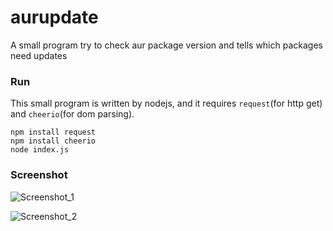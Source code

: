 aurupdate
=========

A small program try to check aur package version and tells which packages need updates

### Run

This small program is written by nodejs, and it requires `request`(for http get) and `cheerio`(for dom parsing).

```shell
npm install request
npm install cheerio
node index.js
```

### Screenshot

![Screenshot_1](https://raw.githubusercontent.com/zhouhaibing089/aurupdate/master/screenshot/sc1.png)

![Screenshot_2](https://raw.githubusercontent.com/zhouhaibing089/aurupdate/master/screenshot/sc2.png)

